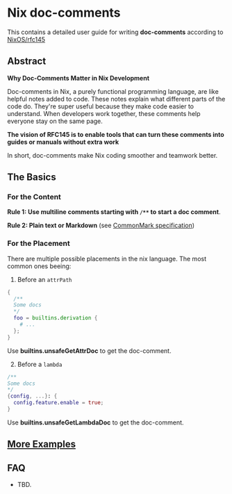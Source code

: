 # Nix doc-comments

This contains a detailed user guide for writing **doc-comments** according to [NixOS/rfc145](https://github.com/NixOS/rfcs/pull/145)

## Abstract

**Why Doc-Comments Matter in Nix Development**

Doc-comments in Nix, a purely functional programming language, are like helpful notes added to code. 
These notes explain what different parts of the code do. 
They're super useful because they make code easier to understand. 
When developers work together, these comments help everyone stay on the same page. 

**The vision of RFC145 is to enable tools that can turn these comments into guides or manuals without extra work**

In short, doc-comments make Nix coding smoother and teamwork better.

## The Basics

### For the Content

**Rule 1: Use multiline comments starting with `/**` to start a doc comment**.

**Rule 2: Plain text or Markdown** (see [CommonMark specification](https://spec.commonmark.org/0.30/))

### For the Placement

There are multiple possible placements in the nix language. The most common ones beeing: 

1. Before an `attrPath`

```nix
{
  /**
  Some docs
  */
  foo = builtins.derivation {
    # ...
  };
}
```

Use **builtins.unsafeGetAttrDoc** to get the doc-comment.

2. Before a `lambda`

```nix
/**
Some docs
*/
{config, ...}: {
  config.feature.enable = true;
}
```
Use **builtins.unsafeGetLambdaDoc** to get the doc-comment.

## [More Examples](./examples)

## FAQ

- TBD.
